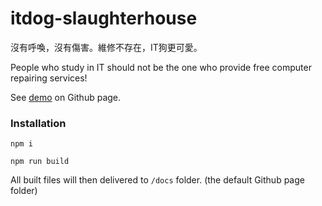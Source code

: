 # itdog-slaughterhouse
沒有呼喚，沒有傷害。維修不存在，IT狗更可愛。

People who study in IT should not be the one who provide free computer repairing services!

See [demo](https://shawtim.github.io/itdog-slaughterhouse/) on Github page.

### Installation
`npm i`

`npm run build`

All built files will then delivered to `/docs` folder. (the default Github page folder)
